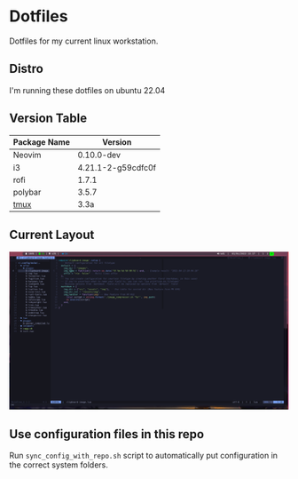 # Dotfiles

Dotfiles for my current linux workstation.

## Distro

I'm running these dotfiles on ubuntu 22.04

## Version Table

| Package Name                              | Version            |
| ----------------------------------------- | ------------------ |
| Neovim                                    | 0.10.0-dev         |
| i3                                        | 4.21.1-2-g59cdfc0f |
| rofi                                      | 1.7.1              |
| polybar                                   | 3.5.7              |
| [tmux](https://github.com/tmux/tmux/wiki) | 3.3a               |

## Current Layout

![Layout](./src/assets/img/2023-04-03-23-17-52.png)

## Use configuration files in this repo

Run `sync_config_with_repo.sh` script to automatically put configuration in the correct system folders.

